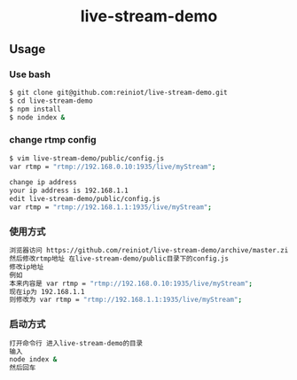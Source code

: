 <h1 align="center">live-stream-demo</h1>


## Usage

### Use bash

```bash
$ git clone git@github.com:reiniot/live-stream-demo.git
$ cd live-stream-demo
$ npm install
$ node index &
```

### change rtmp config
```bash
$ vim live-stream-demo/public/config.js
var rtmp = "rtmp://192.168.0.10:1935/live/myStream";

change ip address
your ip address is 192.168.1.1
edit live-stream-demo/public/config.js
var rtmp = "rtmp://192.168.1.1:1935/live/myStream";
```

### 使用方式

```bash
浏览器访问 https://github.com/reiniot/live-stream-demo/archive/master.zip 下载文件
然后修改rtmp地址 在live-stream-demo/public目录下的config.js
修改ip地址
例如
本来内容是 var rtmp = "rtmp://192.168.0.10:1935/live/myStream";
现在ip为 192.168.1.1
则修改为 var rtmp = "rtmp://192.168.1.1:1935/live/myStream";
```

### 启动方式

```bash
打开命令行 进入live-stream-demo的目录
输入
node index &
然后回车
```